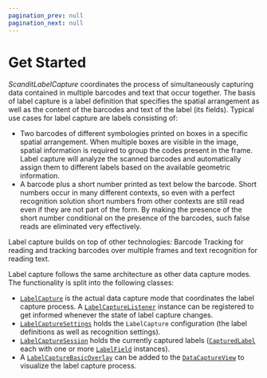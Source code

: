 ```yaml
---
pagination_prev: null
pagination_next: null
---
```


# Get Started

_ScanditLabelCapture_ coordinates the process of simultaneously capturing data contained in multiple barcodes and text that occur together. The basis of label capture is a label definition that specifies the spatial arrangement as well as the content of the barcodes and text of the label (its fields). Typical use cases for label capture are labels consisting of:

* Two barcodes of different symbologies printed on boxes in a specific spatial arrangement. When multiple boxes are visible in the image, spatial information is required to group the codes present in the frame. Label capture will analyze the scanned barcodes and automatically assign them to different labels based on the available geometric information.
* A barcode plus a short number printed as text below the barcode. Short numbers occur in many different contexts, so even with a perfect recognition solution short numbers from other contexts are still read even if they are not part of the form. By making the presence of the short number conditional on the presence of the barcodes, such false reads are eliminated very effectively.

Label capture builds on top of other technologies: Barcode Tracking for reading and tracking barcodes over multiple frames and text recognition for reading text.

Label capture follows the same architecture as other data capture modes. The functionality is split into the following classes:

* [`LabelCapture`](https://docs.scandit.com/data-capture-sdk/android/label-capture/api/label-capture.html#class-scandit.datacapture.label.LabelCapture) is the actual data capture mode that coordinates the label capture process. A [`LabelCaptureListener`](https://docs.scandit.com/data-capture-sdk/android/label-capture/api/label-capture-listener.html#interface-scandit.datacapture.label.ILabelCaptureListener) instance can be registered to get informed whenever the state of label capture changes.
* [`LabelCaptureSettings`](https://docs.scandit.com/data-capture-sdk/android/label-capture/api/label-capture-settings.html#class-scandit.datacapture.label.LabelCaptureSettings) holds the `LabelCapture` configuration (the label definitions as well as recognition settings).
* [`LabelCaptureSession`](https://docs.scandit.com/data-capture-sdk/android/label-capture/api/label-capture-session.html#class-scandit.datacapture.label.LabelCaptureSession) holds the currently captured labels ([`CapturedLabel`](https://docs.scandit.com/data-capture-sdk/android/label-capture/api/captured-label.html#class-scandit.datacapture.label.CapturedLabel) each with one or more [`LabelField`](https://docs.scandit.com/data-capture-sdk/android/label-capture/api/label-field.html#class-scandit.datacapture.label.LabelField) instances).
* A [`LabelCaptureBasicOverlay`](https://docs.scandit.com/data-capture-sdk/android/label-capture/api/ui/label-capture-basic-overlay.html#class-scandit.datacapture.label.ui.LabelCaptureBasicOverlay) can be added to the [`DataCaptureView`](https://docs.scandit.com/data-capture-sdk/android/core/api/ui/data-capture-view.html#class-scandit.datacapture.core.ui.DataCaptureView) to visualize the label capture process.